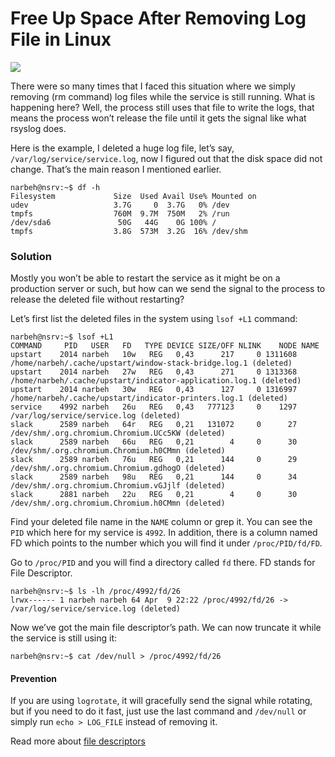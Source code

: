 # Free Up Space After Removing Log File in Linux

![](linux_fd.png)

There were so many times that I faced this situation where we simply  removing (rm command) log files while the service is still running. What is happening here? Well, the process still uses that file to write the  logs, that means the process won’t release the file until it gets the  signal like what rsyslog does.

Here is the example, I deleted a huge log file, let’s say, `/var/log/service/service.log`, now I figured out that the disk space did not change. That’s the main reason I mentioned earlier. 

```
narbeh@nsrv:~$ df -h
Filesystem             Size  Used Avail Use% Mounted on
udev                   3.7G     0  3.7G   0% /dev
tmpfs                  760M  9.7M  750M   2% /run
/dev/sda6               50G   44G    0G 100% /
tmpfs                  3.8G  573M  3.2G  16% /dev/shm
```

### Solution

Mostly you won’t be able to restart the service as it might be on a  production server or such, but how can we send the signal to the process to release the deleted file without restarting?

Let’s first list the deleted files in the system using `lsof +L1` command:

```
narbeh@nsrv:~$ lsof +L1
COMMAND     PID   USER   FD   TYPE DEVICE SIZE/OFF NLINK    NODE NAME
upstart    2014 narbeh   10w   REG   0,43      217     0 1311608 /home/narbeh/.cache/upstart/window-stack-bridge.log.1 (deleted)
upstart    2014 narbeh   27w   REG   0,43      271     0 1313368 /home/narbeh/.cache/upstart/indicator-application.log.1 (deleted)
upstart    2014 narbeh   30w   REG   0,43      127     0 1316997 /home/narbeh/.cache/upstart/indicator-printers.log.1 (deleted)
service    4992 narbeh   26u   REG   0,43   777123     0    1297 /var/log/service/service.log (deleted)
slack      2589 narbeh   64r   REG   0,21   131072     0      27 /dev/shm/.org.chromium.Chromium.UCc5KW (deleted)
slack      2589 narbeh   66u   REG   0,21        4     0      30 /dev/shm/.org.chromium.Chromium.h0CMmn (deleted)
slack      2589 narbeh   76u   REG   0,21      144     0      29 /dev/shm/.org.chromium.Chromium.gdhogO (deleted)
slack      2589 narbeh   98u   REG   0,21      144     0      34 /dev/shm/.org.chromium.Chromium.vGJjlf (deleted)
slack      2881 narbeh   22u   REG   0,21        4     0      30 /dev/shm/.org.chromium.Chromium.h0CMmn (deleted)
```

Find your deleted file name in the `NAME` column or grep it. You can see the `PID` which here for my service is `4992`. In addition, there is a column named FD which points to the number which you will find it under `/proc/PID/fd/FD`.

Go to `/proc/PID` and you will find a directory called `fd` there. FD stands for File Descriptor. 

```
narbeh@nsrv:~$ ls -lh /proc/4992/fd/26
lrwx------ 1 narbeh narbeh 64 Apr  9 22:22 /proc/4992/fd/26 -> /var/log/service/service.log (deleted)
```

Now we’ve got the main file descriptor’s path. We can now truncate it while the service is still using it:

```
narbeh@nsrv:~$ cat /dev/null > /proc/4992/fd/26
```

#### Prevention

If you are using `logrotate`, it will gracefully send the signal while rotating, but if you need to do it fast, just use the last command and `/dev/null` or simply run `echo > LOG_FILE`  instead of removing it.

Read more about [file descriptors](https://en.wikipedia.org/wiki/File_descriptor)